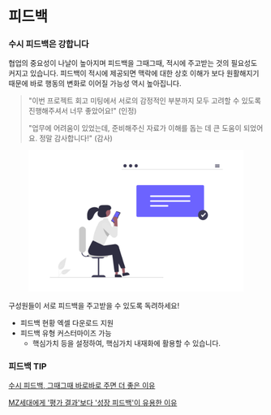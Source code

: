 # 피드백

### 수시 피드백은 강합니다 <a href="#power-of-continuous-feedback" id="power-of-continuous-feedback"></a>

협업의 중요성이 나날이 높아지며 피드백을 그때그때, 적시에 주고받는 것의 필요성도 커지고 있습니다. 피드백이 적시에 제공되면 맥락에 대한 상호 이해가 보다 원활해지기 때문에 바로 행동의 변화로 이어질 가능성 역시 높아집니다.

> "이번 프로젝트 회고 미팅에서 서로의 감정적인 부분까지 모두 고려할 수 있도록 진행해주셔서 너무 좋았어요!" (인정)
>
> "업무에 어려움이 있었는데, 준비해주신 자료가 이해를 돕는 데 큰 도움이 되었어요. 정말 감사합니다!" (감사)

<div align="left">

<figure><img src="../../.gitbook/assets/image (120).png" alt="" width="563"><figcaption></figcaption></figure>

</div>

구성원들이 서로 피드백을 주고받을 수 있도록 독려하세요!

* 피드백 현황 엑셀 다운로드 지원
* 피드백 유형 커스터마이즈 가능
  * 핵심가치 등을 설정하여, 핵심가치 내재화에 활용할 수 있습니다.



### 피드백 TIP <a href="#tips-for-productive-feedback" id="tips-for-productive-feedback"></a>

[수시 피드백, 그때그때 바로바로 주면 더 좋은 이유](https://camp.lemonbase.com/feedback)

[MZ세대에게 '평가 결과'보다 '성장 피드백'이 유용한 이유](https://camp.lemonbase.com/cpm/genz)

